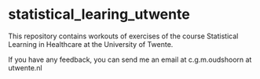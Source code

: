 # statistical_learing_utwente

This repository contains workouts of exercises of the course Statistical Learning in Healthcare at the University of Twente.

If you have any feedback, you can send me an email at c.g.m.oudshoorn at utwente.nl
